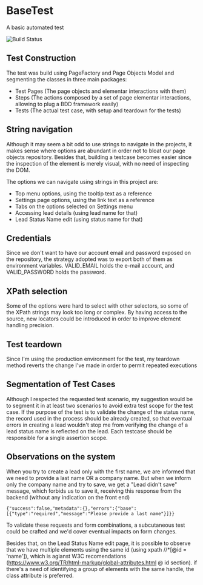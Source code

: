 # BaseTest
A basic automated test 

![Build Status](https://codeship.com/projects/c29ad630-b993-0133-9727-4a1410bd443d/status?branch=master)

## Test Construction

The test was build using PageFactory and Page Objects Model and segmenting the classes in three main packages:
- Test Pages (The page objects and elementar interactions with them)
- Steps (The actions composed by a set of page elementar interactions, allowing to plug a BDD framework easily)
- Tests (The actual test case, with setup and teardown for the tests)

## String navigation

Although it may seem a bit odd to use strings to navigate in the projects, it makes sense where options are abundant in order not to bloat our page objects repository. Besides that, building a testcase becomes easier since the inspection of the element is merely visual, with no need of inspecting the DOM.

The options we can navigate using strings in this project are:

- Top menu options, using the tooltip text as a reference
- Settings page options, using the link text as a reference
- Tabs on the options selected on Settings menu
- Accessing lead details (using lead name for that)
- Lead Status Name edit (using status name for that)

## Credentials
Since we don't want to have our account email and password exposed on the repository, the strategy adopted was to export both of them as environment variables. VALID_EMAIL holds the e-mail account, and VALID_PASSWORD holds the password.

## XPath selection

Some of the options were hard to select with other selectors, so some of the XPath strings may look too long or complex.
By having access to the source, new locators could be introduced in order to improve element handling precision.

## Test teardown

Since I'm using the production environment for the test, my teardown method reverts the change I've made in order to permit repeated executions

## Segmentation of Test Cases

Although I respected the requested test scenario, my suggestion would be to segment it in at least two scenarios to avoid extra test scope for the test case. If the purpose of the test is to validate the change of the status name, the record used in the process should be already created, so that eventual errors in creating a lead wouldn't stop me from verifying the change of a lead status name is reflected on the lead. Each testcase should be responsible for a single assertion scope.

## Observations on the system

When you try to create a lead only with the first name, we are informed that we need to provide a last name OR a company name. But when we inform only the company name and try to save, we get a "Lead didn't save" message, which forbids us to save it, receiving this response from the backend (without any indication on the front end)
``` 
{"success":false,"metadata":{},"errors":{"base":[{"type":"required","message":"Please provide a last name"}]}}
```
To validate these requests and form combinations, a subcutaneous test could be crafted and we'd cover eventual impacts on form changes.

Besides that, on the Lead Status Name edit page, it is possible to observe that we have multiple elements using the same id (using xpath //*[@id = 'name']), which is agianst W3C recomendations (https://www.w3.org/TR/html-markup/global-attributes.html @ id section). if there's a need of identifying a group of elements with the same handle, the class attribute is preferred.

